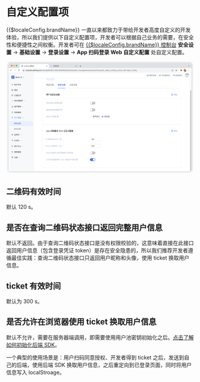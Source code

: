 # 自定义配置项

{{$localeConfig.brandName}} 一直以来都致力于带给开发者高度自定义的开发体验，所以我们提供以下自定义配置项，开发者可以根据自己业务的需要，在安全性和便捷性之间权衡。开发者可在 [{{$localeConfig.brandName}} 控制台](https://console.authing.cn/console/userpool) **安全设置** -&gt; **基础设置** -&gt; **登录设置** -&gt; **App 扫码登录 Web 自定义配置** 处自定义配置。

![](../../images/qrcode-setting.png)

## 二维码有效时间

默认 120 s。

## 是否在查询二维码状态接口返回完整用户信息

默认不返回。由于查询二维码状态接口是没有权限校验的，这意味着直接在此接口返回用户信息（包含登录凭证 token）是存在安全隐患的，所以我们推荐开发者遵循最佳实践：查询二维码状态接口只返回用户昵称和头像，使用 ticket 换取用户信息。

## ticket 有效时间

默认为 300 s。

## 是否允许在浏览器使用 ticket 换取用户信息

默认不允许，需要在服务器端调用，即需要使用用户池密钥初始化之后。[点击了解如何初始化后端 SDK](/reference-new/Standard-web-application/sdk-for-node/README.md)。

一个典型的使用场景是：用户扫码同意授权、开发者得到 ticket 之后，发送到自己的后端，使用后端 SDK 换取用户信息，之后重定向到已登录页面，同时将用户信息写入 localStroage。
